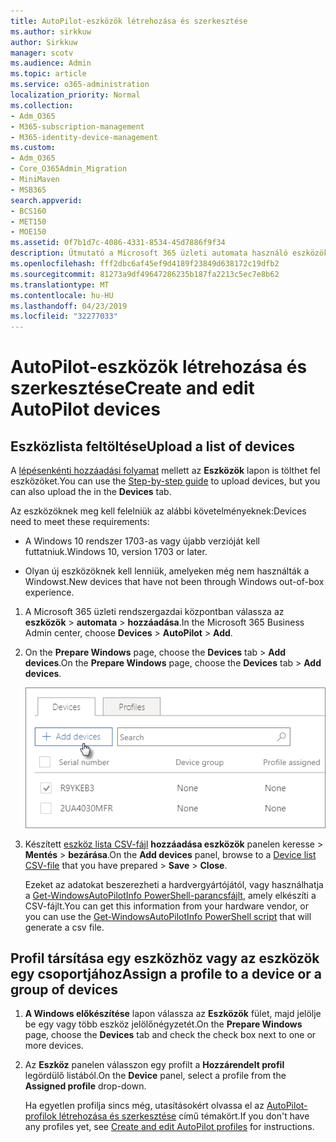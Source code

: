 ```yaml
---
title: AutoPilot-eszközök létrehozása és szerkesztése
ms.author: sirkkuw
author: Sirkkuw
manager: scotv
ms.audience: Admin
ms.topic: article
ms.service: o365-administration
localization_priority: Normal
ms.collection:
- Adm_O365
- M365-subscription-management
- M365-identity-device-management
ms.custom:
- Adm_O365
- Core_O365Admin_Migration
- MiniMaven
- MSB365
search.appverid:
- BCS160
- MET150
- MOE150
ms.assetid: 0f7b1d7c-4086-4331-8534-45d7886f9f34
description: Útmutató a Microsoft 365 üzleti automata használó eszközök feltölteni. A profil hozzárendelése egy eszköz vagy eszközök egy csoportjához.
ms.openlocfilehash: fff2dbc6af45ef9d4189f23849d638172c19dfb2
ms.sourcegitcommit: 81273a9df49647286235b187fa2213c5ec7e8b62
ms.translationtype: MT
ms.contentlocale: hu-HU
ms.lasthandoff: 04/23/2019
ms.locfileid: "32277033"
---
```

# <a name="create-and-edit-autopilot-devices"></a><span data-ttu-id="780e4-104">AutoPilot-eszközök létrehozása és szerkesztése</span><span class="sxs-lookup"><span data-stu-id="780e4-104">Create and edit AutoPilot devices</span></span>

## <a name="upload-a-list-of-devices"></a><span data-ttu-id="780e4-105">Eszközlista feltöltése</span><span class="sxs-lookup"><span data-stu-id="780e4-105">Upload a list of devices</span></span>

<span data-ttu-id="780e4-106">A [lépésenkénti hozzáadási folyamat](add-autopilot-devices-and-profile.md) mellett az **Eszközök** lapon is tölthet fel eszközöket.</span><span class="sxs-lookup"><span data-stu-id="780e4-106">You can use the [Step-by-step guide](add-autopilot-devices-and-profile.md) to upload devices, but you can also upload the in the **Devices** tab.</span></span> 
  
<span data-ttu-id="780e4-107">Az eszközöknek meg kell felelniük az alábbi követelményeknek:</span><span class="sxs-lookup"><span data-stu-id="780e4-107">Devices need to meet these requirements:</span></span>
  
- <span data-ttu-id="780e4-108">A Windows 10 rendszer 1703-as vagy újabb verzióját kell futtatniuk.</span><span class="sxs-lookup"><span data-stu-id="780e4-108">Windows 10, version 1703 or later.</span></span>
    
- <span data-ttu-id="780e4-109">Olyan új eszközöknek kell lenniük, amelyeken még nem használták a Windowst.</span><span class="sxs-lookup"><span data-stu-id="780e4-109">New devices that have not been through Windows out-of-box experience.</span></span>

1. <span data-ttu-id="780e4-110">A Microsoft 365 üzleti rendszergazdai központban válassza az **eszközök** \> **automata** \> **hozzáadása**.</span><span class="sxs-lookup"><span data-stu-id="780e4-110">In the Microsoft 365 Business Admin center, choose **Devices** \> **AutoPilot** \> **Add**.</span></span>
  
2. <span data-ttu-id="780e4-111">On the **Prepare Windows** page, choose the **Devices** tab \> **Add devices**.</span><span class="sxs-lookup"><span data-stu-id="780e4-111">On the **Prepare Windows** page, choose the **Devices** tab \> **Add devices**.</span></span>
    
    ![In the Devices tab, choose Add devices.](media/6ba81e22-c873-40ad-8a72-ce64d15ea6ba.png)
  
3. <span data-ttu-id="780e4-113">Készített [eszköz lista CSV-fájl](https://support.office.com/article/932e3676-2491-49f0-9177-d893d2f5276e) **hozzáadása eszközök** panelen keresse \> **Mentés** \> **bezárása**.</span><span class="sxs-lookup"><span data-stu-id="780e4-113">On the **Add devices** panel, browse to a [Device list CSV-file](https://support.office.com/article/932e3676-2491-49f0-9177-d893d2f5276e) that you have prepared \> **Save** \> **Close**.</span></span>
    
    <span data-ttu-id="780e4-114">Ezeket az adatokat beszerezheti a hardvergyártójától, vagy használhatja a [Get-WindowsAutoPilotInfo PowerShell-parancsfájlt](https://www.powershellgallery.com/packages/Get-WindowsAutoPilotInfo), amely elkészíti a CSV-fájlt.</span><span class="sxs-lookup"><span data-stu-id="780e4-114">You can get this information from your hardware vendor, or you can use the [Get-WindowsAutoPilotInfo PowerShell script](https://www.powershellgallery.com/packages/Get-WindowsAutoPilotInfo) that will generate a csv file.</span></span> 
    
## <a name="assign-a-profile-to-a-device-or-a-group-of-devices"></a><span data-ttu-id="780e4-115">Profil társítása egy eszközhöz vagy az eszközök egy csoportjához</span><span class="sxs-lookup"><span data-stu-id="780e4-115">Assign a profile to a device or a group of devices</span></span>

1. <span data-ttu-id="780e4-116">**A Windows előkészítése** lapon válassza az **Eszközök** fület, majd jelölje be egy vagy több eszköz jelölőnégyzetét.</span><span class="sxs-lookup"><span data-stu-id="780e4-116">On the **Prepare Windows** page, choose the **Devices** tab and check the check box next to one or more devices.</span></span> 
    
2. <span data-ttu-id="780e4-117">Az **Eszköz** panelen válasszon egy profilt a **Hozzárendelt profil** legördülő listából.</span><span class="sxs-lookup"><span data-stu-id="780e4-117">On the **Device** panel, select a profile from the **Assigned profile** drop-down.</span></span> 
    
    <span data-ttu-id="780e4-118">Ha egyetlen profilja sincs még, utasításokért olvassa el az [AutoPilot-profilok létrehozása és szerkesztése](create-and-edit-autopilot-profiles.md) című témakört.</span><span class="sxs-lookup"><span data-stu-id="780e4-118">If you don't have any profiles yet, see [Create and edit AutoPilot profiles](create-and-edit-autopilot-profiles.md) for instructions.</span></span> 
    
